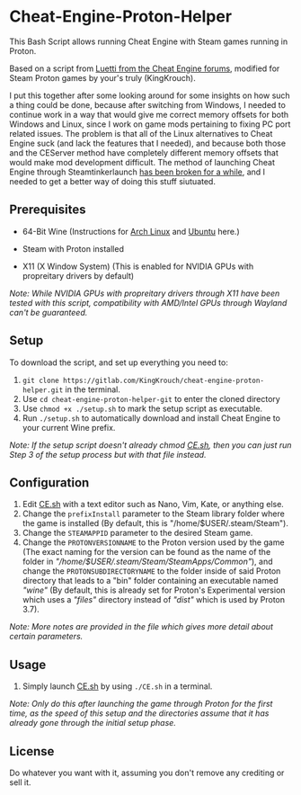 # Cheat-Engine-Proton-Helper

This Bash Script allows running Cheat Engine with Steam games running in Proton.

Based on a script from [Luetti from the Cheat Engine forums](https://www.cheatengine.org/forum/viewtopic.php?t=584042&sid=63a0518c8066bfea7b97ca3855f0640f), modified for Steam Proton games by your's truly (KingKrouch).

I put this together after some looking around for some insights on how such a thing could be done, because after switching from Windows, I needed to continue work in a way that would give me correct memory offsets for both Windows and Linux, since I work on game mods pertaining to fixing PC port related issues. The problem is that all of the Linux alternatives to Cheat Engine suck (and lack the features that I needed), and because both those and the CEServer method have completely different memory offsets that would make mod development difficult. The method of launching Cheat Engine through Steamtinkerlaunch [has been broken for a while](https://github.com/frostworx/steamtinkerlaunch/wiki/Cheat-Engine), and I needed to get a better way of doing this stuff siutuated.

## Prerequisites
* 64-Bit Wine (Instructions for [Arch Linux](https://wiki.archlinux.org/title/wine#Installation) and [Ubuntu](https://vitux.com/how-to-install-wine-on-ubuntu/) here.)

* Steam with Proton installed

* X11 (X Window System) (This is enabled for NVIDIA GPUs with propreitary drivers by default)

*Note: While NVIDIA GPUs with propreitary drivers through X11 have been tested with this script, compatibility with AMD/Intel GPUs through Wayland can't be guaranteed.*

## Setup

To download the script, and set up everything you need to:
1. ```git clone https://gitlab.com/KingKrouch/cheat-engine-proton-helper.git``` in the terminal.
2. Use ```cd cheat-engine-proton-helper-git``` to enter the cloned directory
3. Use ```chmod +x ./setup.sh``` to mark the setup script as executable.
4. Run ```./setup.sh``` to automatically download and install Cheat Engine to your current Wine prefix.

*Note: If the setup script doesn't already chmod [CE.sh](CE.sh), then you can just run Step 3 of the setup process but with that file instead.*

## Configuration
1. Edit [CE.sh](CE.sh) with a text editor such as Nano, Vim, Kate, or anything else.
2. Change the ```prefixInstall``` parameter to the Steam library folder where the game is installed (By default, this is "/home/$USER/.steam/Steam").
3. Change the ```STEAMAPPID``` parameter to the desired Steam game.
4. Change the ```PROTONVERSIONNAME``` to the Proton version used by the game (The exact naming for the version can be found as the name of the folder in *"/home/$USER/.steam/Steam/SteamApps/Common"*), and change the ```PROTONSUBDIRECTORYNAME``` to the folder inside of said Proton directory that leads to a "bin" folder containing an executable named *"wine"* (By default, this is already set for Proton's Experimental version which uses a *"files"* directory instead of *"dist"* which is used by Proton 3.7).

*Note: More notes are provided in the file which gives more detail about certain parameters.*

## Usage
1. Simply launch [CE.sh](CE.sh) by using ```./CE.sh``` in a terminal.

*Note: Only do this after launching the game through Proton for the first time, as the speed of this setup and the directories assume that it has already gone through the initial setup phase.*

## License
Do whatever you want with it, assuming you don't remove any crediting or sell it.
